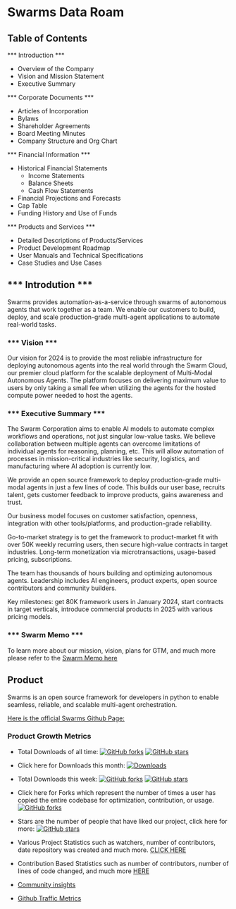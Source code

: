 # Swarms Data Roam

## Table of Contents

*** Introduction ***
- Overview of the Company
- Vision and Mission Statement
- Executive Summary

*** Corporate Documents ***
- Articles of Incorporation
- Bylaws
- Shareholder Agreements
- Board Meeting Minutes
- Company Structure and Org Chart

*** Financial Information ***
- Historical Financial Statements
  - Income Statements
  - Balance Sheets
  - Cash Flow Statements
- Financial Projections and Forecasts
- Cap Table
- Funding History and Use of Funds

*** Products and Services ***
- Detailed Descriptions of Products/Services
- Product Development Roadmap
- User Manuals and Technical Specifications
- Case Studies and Use Cases


## *** Introdution ***
Swarms provides automation-as-a-service through swarms of autonomous agents that work together as a team. We enable our customers to build, deploy, and scale production-grade multi-agent applications to automate real-world tasks.


### *** Vision ***
Our vision for 2024 is to provide the most reliable infrastructure for deploying autonomous agents into the real world through the Swarm Cloud, our premier cloud platform for the scalable deployment of Multi-Modal Autonomous Agents. The platform focuses on delivering maximum value to users by only taking a small fee when utilizing the agents for the hosted compute power needed to host the agents.

### *** Executive Summary ***
The Swarm Corporation aims to enable AI models to automate complex workflows and operations, not just singular low-value tasks. We believe collaboration between multiple agents can overcome limitations of individual agents for reasoning, planning, etc. This will allow automation of processes in mission-critical industries like security, logistics, and manufacturing where AI adoption is currently low.  

We provide an open source framework to deploy production-grade multi-modal agents in just a few lines of code. This builds our user base, recruits talent, gets customer feedback to improve products, gains awareness and trust.

Our business model focuses on customer satisfaction, openness, integration with other tools/platforms, and production-grade reliability. 

Go-to-market strategy is to get the framework to product-market fit with over 50K weekly recurring users, then secure high-value contracts in target industries. Long-term monetization via microtransactions, usage-based pricing, subscriptions.

The team has thousands of hours building and optimizing autonomous agents. Leadership includes AI engineers, product experts, open source contributors and community builders.

Key milestones: get 80K framework users in January 2024, start contracts in target verticals, introduce commercial products in 2025 with various pricing models.


### *** Swarm Memo ***
To learn more about our mission, vision, plans for GTM, and much more please refer to the [Swarm Memo here](https://docs.google.com/document/d/1hS_nv_lFjCqLfnJBoF6ULY9roTbSgSuCkvXvSUSc7Lo/edit?usp=sharing)



## Product
Swarms is an open source framework for developers in python to enable seamless, reliable, and scalable multi-agent orchestration.

[Here is the official Swarms Github Page:](https://github.com/kyegomez/swarms)

### Product Growth Metrics

- Total Downloads of all time: [![GitHub forks](https://img.shields.io/github/forks/kyegomez/swarms)](https://github.com/kyegomez/swarms/network) [![GitHub stars](https://img.shields.io/github/stars/kyegomez/swarms)](https://github.com/kyegomez/swarms/stargazers)

- Click here for Downloads this month: [![Downloads](https://static.pepy.tech/badge/swarms/month)](https://pepy.tech/project/swarms)


- Total Downloads this week: [![GitHub forks](https://img.shields.io/github/forks/kyegomez/swarms)](https://github.com/kyegomez/swarms/network) [![GitHub stars](https://img.shields.io/github/stars/kyegomez/swarms)](https://github.com/kyegomez/swarms/stargazers)

- Click here for Forks which represent the number of times a user has copied the entire codebase for optimization, contribution, or usage. [![GitHub forks](https://img.shields.io/github/forks/kyegomez/swarms)](https://github.com/kyegomez/swarms/network) 

- Stars are the number of people that have liked our project, click here for more: [![GitHub stars](https://img.shields.io/github/stars/kyegomez/swarms)](https://github.com/kyegomez/swarms/stargazers)

- Various Project Statistics such as watchers, number of contributors, date repository was created and much more. [CLICK HERE](https://libraries.io/github/kyegomez/swarms)

- Contribution Based Statistics such as number of contributors, number of lines of code changed, and much more [HERE](https://github.com/kyegomez/swarms/graphs/contributors)

- [Community insights](https://github.com/kyegomez/swarms/graphs/community)

- [Github Traffic Metrics](https://github.com/kyegomez/swarms/graphs/traffic)
